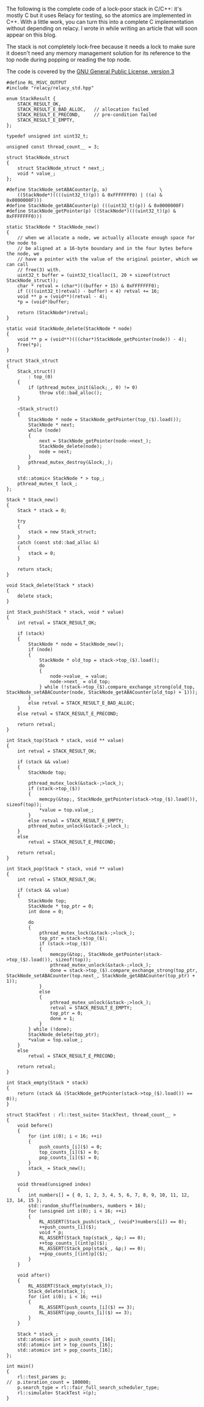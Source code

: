 The following is the complete code of a lock-poor stack in C/C++: it's mostly C but it uses Relacy for testing, so the atomics are implemented in C++. With a little work, you can turn this into a complete C implementation without depending on relacy. I wrote in while writing an article that will soon appear on this blog.

The stack is not completely lock-free because it needs a lock to make sure it doesn't need any memory management solution for its reference to the top node during popping or reading the top node.

<!--more-->

The code is covered by the [GNU General Public License, version 3](http://www.gnu.org/licenses/gpl-3.0.txt)

    #define RL_MSVC_OUTPUT
    #include "relacy/relacy_std.hpp"

    enum StackResult {
    	STACK_RESULT_OK,
    	STACK_RESULT_E_BAD_ALLOC,	// allocation failed
    	STACK_RESULT_E_PRECOND,		// pre-condition failed
    	STACK_RESULT_E_EMPTY,
    };

    typedef unsigned int uint32_t;

    unsigned const thread_count__ = 3;

    struct StackNode_struct
    {
    	struct StackNode_struct * next_;
    	void * value_;
    };

    #define StackNode_setABACounter(p, a)					\
    	((StackNode*)((((uint32_t)(p)) & 0xFFFFFFF0) | ((a) & 0x0000000F)))
    #define StackNode_getABACounter(p) (((uint32_t)(p)) & 0x0000000F)
    #define StackNode_getPointer(p) ((StackNode*)(((uint32_t)(p) & 0xFFFFFFF0)))

    static StackNode * StackNode_new()
    {
    	// when we allocate a node, we actually allocate enough space for the node to
    	// be aligned at a 16-byte boundary and in the four bytes before the node, we
    	// have a pointer with the value of the original pointer, which we can call
    	// free(3) with.
    	uint32_t buffer = (uint32_t)calloc(1, 20 + sizeof(struct StackNode_struct));
    	char * retval = (char*)((buffer + 15) & 0xFFFFFFF0);
    	if ((((uint32_t)retval) - buffer) < 4) retval += 16;
    	void ** p = (void**)(retval - 4);
    	*p = (void*)buffer;

    	return (StackNode*)retval;
    }

    static void StackNode_delete(StackNode * node)
    {
    	void ** p = (void**)(((char*)StackNode_getPointer(node)) - 4);
    	free(*p);
    }

    struct Stack_struct
    {
    	Stack_struct()
    		: top_(0)
    	{
    		if (pthread_mutex_init(&lock;_, 0) != 0)
    			throw std::bad_alloc();
    	}

    	~Stack_struct()
    	{
    		StackNode * node = StackNode_getPointer(top_($).load());
    		StackNode * next;
    		while (node)
    		{
    			next = StackNode_getPointer(node->next_);
    			StackNode_delete(node);
    			node = next;
    		}
    		pthread_mutex_destroy(&lock;_);
    	}

    	std::atomic< StackNode * > top_;
    	pthread_mutex_t lock_;
    };

    Stack * Stack_new()
    {
    	Stack * stack = 0;

    	try
    	{
    		stack = new Stack_struct;
    	}
    	catch (const std::bad_alloc &)
    	{
    		stack = 0;
    	}

    	return stack;
    }

    void Stack_delete(Stack * stack)
    {
    	delete stack;
    }

    int Stack_push(Stack * stack, void * value)
    {
    	int retval = STACK_RESULT_OK;

    	if (stack)
    	{
    		StackNode * node = StackNode_new();
    		if (node)
    		{
    			StackNode * old_top = stack->top_($).load();
    			do
    			{
    				node->value_ = value;
    				node->next_ = old_top;
    			} while (!stack->top_($).compare_exchange_strong(old_top, StackNode_setABACounter(node, StackNode_getABACounter(old_top) + 1)));
    		}
    		else retval = STACK_RESULT_E_BAD_ALLOC;
    	}
    	else retval = STACK_RESULT_E_PRECOND;

    	return retval;
    }

    int Stack_top(Stack * stack, void ** value)
    {
    	int retval = STACK_RESULT_OK;

    	if (stack && value)
    	{
    		StackNode top;

    		pthread_mutex_lock(&stack-;>lock_);
    		if (stack->top_($))
    		{
    			memcpy(&top;, StackNode_getPointer(stack->top_($).load()), sizeof(top));
    			*value = top.value_;
    		}
    		else retval = STACK_RESULT_E_EMPTY;
    		pthread_mutex_unlock(&stack-;>lock_);
    	}
    	else
    		retval = STACK_RESULT_E_PRECOND;

    	return retval;
    }

    int Stack_pop(Stack * stack, void ** value)
    {
    	int retval = STACK_RESULT_OK;

    	if (stack && value)
    	{
    		StackNode top;
    		StackNode * top_ptr = 0;
    		int done = 0;

    		do
    		{
    			pthread_mutex_lock(&stack-;>lock_);
    			top_ptr = stack->top_($);
    			if (stack->top_($))
    			{
    				memcpy(&top;, StackNode_getPointer(stack->top_($).load()), sizeof(top));
    				pthread_mutex_unlock(&stack-;>lock_);
    				done = stack->top_($).compare_exchange_strong(top_ptr, StackNode_setABACounter(top.next_, StackNode_getABACounter(top_ptr) + 1));
    			}
    			else
    			{
    				pthread_mutex_unlock(&stack-;>lock_);
    				retval = STACK_RESULT_E_EMPTY;
    				top_ptr = 0;
    				done = 1;
    			}
    		} while (!done);
    		StackNode_delete(top_ptr);
    		*value = top.value_;
    	}
    	else
    		retval = STACK_RESULT_E_PRECOND;

    	return retval;
    }

    int Stack_empty(Stack * stack)
    {
    	return (stack && (StackNode_getPointer(stack->top_($).load()) == 0));
    }

    struct StackTest : rl::test_suite< StackTest, thread_count__ >
    {
    	void before()
    	{
            for (int i(0); i < 16; ++i)
            {
                push_counts_[i]($) = 0;
                top_counts_[i]($) = 0;
                pop_counts_[i]($) = 0;
            }
    		stack_ = Stack_new();
    	}

    	void thread(unsigned index)
    	{
    		int numbers[] = { 0, 1, 2, 3, 4, 5, 6, 7, 8, 9, 10, 11, 12, 13, 14, 15 };
    		std::random_shuffle(numbers, numbers + 16);
    		for (unsigned int i(0); i < 16; ++i)
    		{
    			RL_ASSERT(Stack_push(stack_, (void*)numbers[i]) == 0);
    			++push_counts_[i]($);
    			void * p;
    			RL_ASSERT(Stack_top(stack_, &p;) == 0);
    			++top_counts_[(int)p]($);
    			RL_ASSERT(Stack_pop(stack_, &p;) == 0);
    			++pop_counts_[(int)p]($);
    		}
    	}

    	void after()
    	{
    		RL_ASSERT(Stack_empty(stack_));
    		Stack_delete(stack_);
            for (int i(0); i < 16; ++i)
            {
                RL_ASSERT(push_counts_[i]($) == 3);
                RL_ASSERT(pop_counts_[i]($) == 3);
            }
    	}

    	Stack * stack_;
    	std::atomic< int > push_counts_[16];
    	std::atomic< int > top_counts_[16];
    	std::atomic< int > pop_counts_[16];
    };

    int main()
    {
    	rl::test_params p;
    //	p.iteration_count = 100000;
    	p.search_type = rl::fair_full_search_scheduler_type;
    	rl::simulate< StackTest >(p);
    }